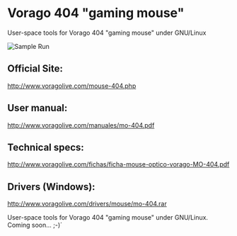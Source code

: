 # Vorago 404 "gaming mouse"

User-space tools for Vorago 404 "gaming mouse" under GNU/Linux

![Sample Run](https://github.com/tuxkernel/vorago-gaming-mouse-404/blob/master/images/00.png)

## Official Site:

http://www.voragolive.com/mouse-404.php

## User manual:

http://www.voragolive.com/manuales/mo-404.pdf

## Technical specs:

http://www.voragolive.com/fichas/ficha-mouse-optico-vorago-MO-404.pdf

## Drivers (Windows):

http://www.voragolive.com/drivers/mouse/mo-404.rar

User-space tools for Vorago 404 "gaming mouse" under GNU/Linux. Coming soon... ;-)´
